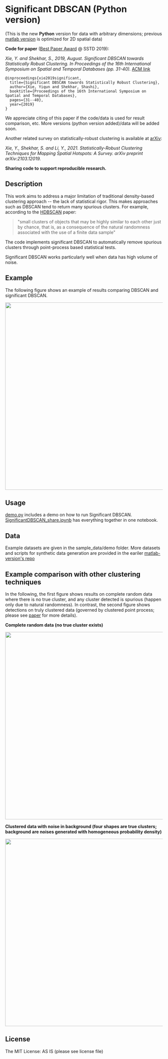 # Significant DBSCAN (Python version)
(This is the new **Python** version for data with arbitrary dimensions; previous [matlab version](https://github.com/yqthanks/Significant-DBSCAN-matlab) is optimized for 2D spatial data)

**Code for paper** ([Best Paper Award](http://sstd2019.org/program.html) @ SSTD 2019):

*Xie, Y. and Shekhar, S., 2019, August. Significant DBSCAN towards Statistically Robust Clustering. In Proceedings of the 16th International Symposium on Spatial and Temporal Databases (pp. 31-40).* [ACM link](https://dl.acm.org/doi/abs/10.1145/3340964.3340968)

```
@inproceedings{xie2019significant,
  title={Significant DBSCAN towards Statistically Robust Clustering},
  author={Xie, Yiqun and Shekhar, Shashi},
  booktitle={Proceedings of the 16th International Symposium on Spatial and Temporal Databases},
  pages={31--40},
  year={2019}
}
```

We appreciate citing of this paper if the code/data is used for result comparison, etc. More versions (python version added)/data will be added soon.

Another related survey on statistically-robust clustering is available at [arXiv](https://arxiv.org/pdf/2103.12019.pdf):

_Xie, Y., Shekhar, S. and Li, Y., 2021. Statistically-Robust Clustering Techniques for Mapping Spatial Hotspots: A Survey. arXiv preprint arXiv:2103.12019._

**Sharing code to support reproducible research.**

## Description
This work aims to address a major limitation of traditional density-based clustering approach -- the lack of statistical rigor. This makes approaches such as DBSCAN tend to return many spurious clusters. For example, according to the [HDBSCAN](https://link.springer.com/chapter/10.1007/978-3-642-37456-2_14) paper: 
>"small clusters of objects that may be highly similar to each other just by chance, that is, as a consequence of the natural randomness associated with the use of a finite data sample"

The code implements significant DBSCAN to automatically remove spurious clusters through point-process based statistical tests.

Significant DBSCAN works particularly well when data has high volume of noise.

## Example
The following figure shows an example of results comparing DBSCAN and significant DBSCAN.

<!--![Example](https://github.com/yqthanks/significantDBSCAN/blob/master/example_results.png)-->
<img src="https://github.com/yqthanks/significantDBSCAN/blob/master/example_results.png" width="600">

## Usage
[demo.py](https://github.com/yqthanks/significantDBSCAN-python/blob/master/demo.py) includes a demo on how to run Significant DBSCAN.
[SignificantDBSCAN_share.ipynb](https://github.com/yqthanks/significantDBSCAN-python/blob/master/SignificantDBSCAN_share.ipynb) has everything together in one notebook.

## Data
Example datasets are given in the sample_data/demo folder.
More datasets and scripts for synthetic data generation are provided in the eariler [matlab-version's repo](https://github.com/yqthanks/Significant-DBSCAN-matlab/tree/master/synthetic_data)

## Example comparison with other clustering techniques

In the following, the first figure shows results on complete random data where there is no true cluster, and any cluster detected is spurious (happen only due to natural randomness). In contrast, the second figure shows detections on truly clustered data (governed by clustered point process; please see [paper](https://dl.acm.org/doi/abs/10.1145/3340964.3340968) for more details).

**Complete random data (no true cluster exists)**

<!-- ![randomdata](https://github.com/yqthanks/significantDBSCAN/blob/master/example_data_and_results/comparison1_random_data.png) -->
<img src="https://github.com/yqthanks/significantDBSCAN/blob/master/example_data_and_results/comparison1_random_data.png" width="600">


**Clustered data with noise in background (four shapes are true clusters; background are noises generated with homogeneous probability density)**

<!-- ![clustereddata](https://github.com/yqthanks/significantDBSCAN/blob/master/example_data_and_results/comparison2_clustered_data.png) -->
<img src="https://github.com/yqthanks/significantDBSCAN/blob/master/example_data_and_results/comparison2_clustered_data.png" width="600">

## License

The MIT License: AS IS (please see license file)
